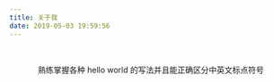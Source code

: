 ```yaml
---
title: 关于我
date: 2019-05-03 19:59:56
---
```



<br><center>熟练掌握各种 hello world 的写法并且能正确区分中英文标点符号</center>
